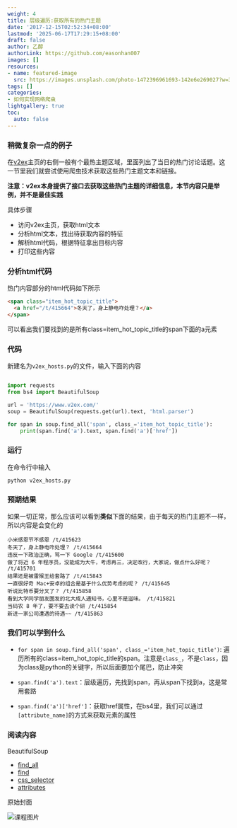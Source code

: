 ```yaml
---
weight: 4
title: 层级遍历:获取所有的热门主题
date: '2017-12-15T02:52:34+08:00'
lastmod: '2025-06-17T17:29:15+08:00'
draft: false
author: 乙醇
authorLink: https://github.com/easonhan007
images: []
resources:
- name: featured-image
  src: https://images.unsplash.com/photo-1472396961693-142e6e269027?w=300
tags: []
categories:
- 如何实现网络爬虫
lightgallery: true
toc:
  auto: false
---
```




### 稍微复杂一点的例子

在[v2ex](https://www.v2ex.com/)主页的右侧一般有个最热主题区域，里面列出了当日的热门讨论话题。这一节里我们就尝试使用爬虫技术获取这些热门主题文本和链接。

**注意：v2ex本身提供了接口去获取这些热门主题的详细信息，本节内容只是举例，并不是最佳实践**

具体步骤

* 访问v2ex主页，获取html文本
* 分析html文本，找出待获取内容的特征
* 解析html代码，根据特征拿出目标内容
* 打印这些内容


### 分析html代码

热门内容部分的html代码如下所示

```html
<span class="item_hot_topic_title">
  <a href="/t/415664">冬天了，身上静电咋处理？</a>
</span>
```

可以看出我们要找到的是所有class=item_hot_topic_title的span下面的a元素

### 代码

新建名为```v2ex_hosts.py```的文件，输入下面的内容

```python

import requests
from bs4 import BeautifulSoup

url = 'https://www.v2ex.com/'
soup = BeautifulSoup(requests.get(url).text, 'html.parser')

for span in soup.find_all('span', class_='item_hot_topic_title'):
    print(span.find('a').text, span.find('a')['href'])
```

### 运行

在命令行中输入

```
python v2ex_hosts.py
```

### 预期结果

如果一切正常，那么应该可以看到**类似**下面的结果，由于每天的热门主题不一样，所以内容是会变化的

```
小米感恩节不感恩 /t/415623
冬天了，身上静电咋处理？ /t/415664
违反一下政治正确，骂一下 Google /t/415600
做了将近 6 年程序员，没能成为大牛，考虑再三，决定改行，大家说，做点什么好呢？ /t/415701
结果还是被雷猴王给套路了 /t/415843
一直很好奇 Mac+安卓的组合是基于什么优势考虑的呢？ /t/415645
听说比特币要分叉了？ /t/415858
看到大学同学朋友圈发的北大成人通知书，心里不是滋味。 /t/415821
当码农 8 年了，要不要去读个研 /t/415854
新进一家公司遭遇的待遇~~ /t/415863
```

### 我们可以学到什么

* ```for span in soup.find_all('span', class_='item_hot_topic_title')```: 遍历所有的class=item_hot_topic_title的span。注意是```class_```，不是```class```，因为class是python的关键字，所以后面要加个尾巴，防止冲突

* ```span.find('a').text```：层级遍历，先找到span，再从span下找到a，这是常用套路

* ```span.find('a')['href']```：获取href属性，在bs4里，我们可以通过```[attribute_name]```的方式来获取元素的属性


### 阅读内容

BeautifulSoup

* [find_all](https://www.crummy.com/software/BeautifulSoup/bs4/doc/#find-all)
* [find](https://www.crummy.com/software/BeautifulSoup/bs4/doc/#find)
* [css_selector](https://www.crummy.com/software/BeautifulSoup/bs4/doc/#css-selectors)
* [attributes](https://www.crummy.com/software/BeautifulSoup/bs4/doc/#attributes)




原始封面

![课程图片](https://images.unsplash.com/photo-1472396961693-142e6e269027?w=300)

